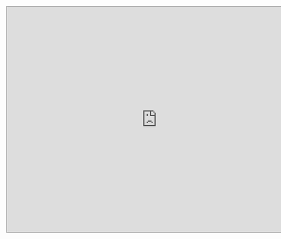 <iframe src="https://calendar.google.com/calendar/embed?height=600&amp;wkst=1&amp;bgcolor=%23616161&amp;ctz=America%2FNew_York&amp;src=c2FtZWxhd3JlbmNlLmNvbV9zcG92dHU2NGJxMGNnNTI5dnVmbGZjdTBoa0Bncm91cC5jYWxlbmRhci5nb29nbGUuY29t&amp;color=%23A79B8E&amp;mode=WEEK&amp;showPrint=0&amp;showDate=1&amp;showCalendars=1&amp;title=Choon.Stream" style="border:solid 1px #777" width="800" height="600" frameborder="0" scrolling="no"></iframe>
